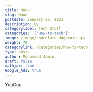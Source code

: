 ```yaml
---
title: Huuu
slug: Huuu
postdate: January 26, 2023
description: Gy
categorylabel: Tech Stuff
categories: '["How-to-tech"]'
image: /image/chocolate-dogecoin.jpg
weight: 78
categorylink: /categories/how-to-tech
type: posts
author: Mohammad Jamiu
draft: false
mathjax: true
Google_Ads: true
---
```

YuuGu﻿u